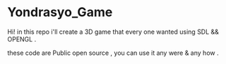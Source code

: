 Yondrasyo_Game
==============

Hi!
in this repo i'll create a 3D game that every one wanted
using SDL && OPENGL .

these code are Public open source , you can use it any were & any how <expact what I license it>.
